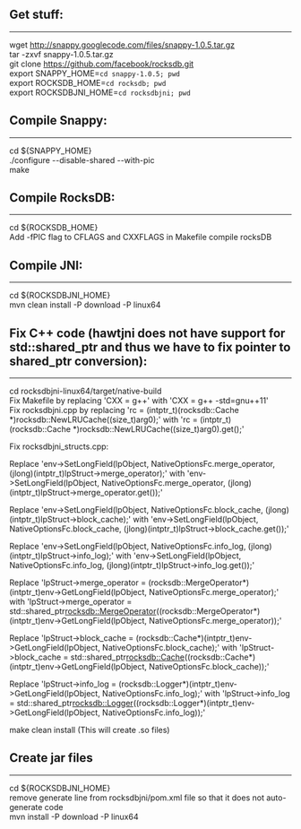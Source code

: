 Get stuff:
---------
---------

wget http://snappy.googlecode.com/files/snappy-1.0.5.tar.gz <br/>
tar -zxvf snappy-1.0.5.tar.gz <br/>
git clone https://github.com/facebook/rocksdb.git <br/>
export SNAPPY_HOME=`cd snappy-1.0.5; pwd` <br/>
export ROCKSDB_HOME=`cd rocksdb; pwd` <br/>
export ROCKSDBJNI_HOME=`cd rocksdbjni; pwd` <br/>

Compile Snappy:
---------
---------
cd ${SNAPPY_HOME} <br/>
./configure --disable-shared --with-pic <br/>
make <br/>

Compile RocksDB:
---------
---------
cd ${ROCKSDB_HOME} <br/>
Add -fPIC flag to CFLAGS and CXXFLAGS in Makefile
compile rocksDB <br/>

Compile JNI:
---------
---------
cd ${ROCKSDBJNI_HOME} <br/>
mvn clean install -P download -P linux64 <br/>

Fix C++ code (hawtjni does not have support for std::shared_ptr and thus we have to fix pointer to shared_ptr conversion):
------------
------------
cd rocksdbjni-linux64/target/native-build <br/>
Fix Makefile by replacing 'CXX = g++' with 'CXX = g++ -std=gnu++11' <br/>
Fix rocksdbjni.cpp by replacing 'rc = (intptr_t)(rocksdb::Cache *)rocksdb::NewLRUCache((size_t)arg0);' with 'rc = (intptr_t)(rocksdb::Cache *)rocksdb::NewLRUCache((size_t)arg0).get();' <br/>

Fix rocksdbjni_structs.cpp: <br/>

Replace 'env->SetLongField(lpObject, NativeOptionsFc.merge_operator, (jlong)(intptr_t)lpStruct->merge_operator);' with 'env->SetLongField(lpObject, NativeOptionsFc.merge_operator, (jlong)(intptr_t)lpStruct->merge_operator.get());' <br/>

Replace 'env->SetLongField(lpObject, NativeOptionsFc.block_cache, (jlong)(intptr_t)lpStruct->block_cache);' with 'env->SetLongField(lpObject, NativeOptionsFc.block_cache, (jlong)(intptr_t)lpStruct->block_cache.get());' <br/>

Replace 'env->SetLongField(lpObject, NativeOptionsFc.info_log, (jlong)(intptr_t)lpStruct->info_log);' with 'env->SetLongField(lpObject, NativeOptionsFc.info_log, (jlong)(intptr_t)lpStruct->info_log.get());' <br/>

Replace 'lpStruct->merge_operator = (rocksdb::MergeOperator*)(intptr_t)env->GetLongField(lpObject, NativeOptionsFc.merge_operator);' with 'lpStruct->merge_operator = std::shared_ptr<rocksdb::MergeOperator>((rocksdb::MergeOperator*)(intptr_t)env->GetLongField(lpObject, NativeOptionsFc.merge_operator));' <br/>

Replace 'lpStruct->block_cache = (rocksdb::Cache*)(intptr_t)env->GetLongField(lpObject, NativeOptionsFc.block_cache);' with 'lpStruct->block_cache = std::shared_ptr<rocksdb::Cache>((rocksdb::Cache*)(intptr_t)env->GetLongField(lpObject, NativeOptionsFc.block_cache));' <br/>
 
Replace 'lpStruct->info_log = (rocksdb::Logger*)(intptr_t)env->GetLongField(lpObject, NativeOptionsFc.info_log);' with 'lpStruct->info_log = std::shared_ptr<rocksdb::Logger>((rocksdb::Logger*)(intptr_t)env->GetLongField(lpObject, NativeOptionsFc.info_log));' <br/>

make clean install (This will create .so files) <br/>


Create jar files
---------------
---------------
cd ${ROCKSDBJNI_HOME} <br/>
remove <goal>generate</goal> line from rocksdbjni/pom.xml file so that it does not auto-generate code <br/>
mvn install -P download -P linux64 <br/>


